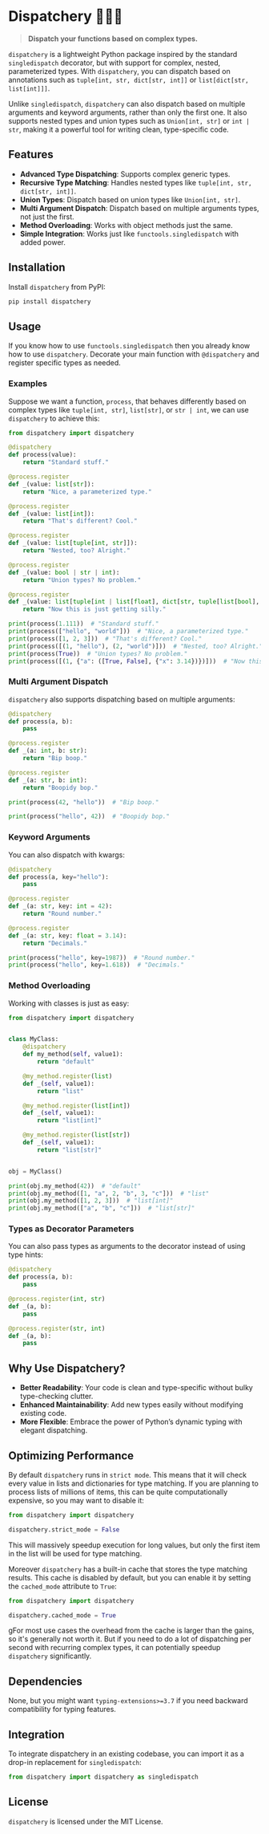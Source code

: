 # Dispatchery 🧙‍♂️✨  
> **Dispatch your functions based on complex types.**

`dispatchery` is a lightweight Python package inspired by the standard `singledispatch` decorator, but with support for complex, nested, parameterized types. With `dispatchery`, you can dispatch based on annotations such as `tuple[int, str, dict[str, int]]` or `list[dict[str, list[int]]]`.

Unlike `singledispatch`, `dispatchery` can also dispatch based on multiple arguments and keyword arguments, rather than only the first one. It also supports nested types and union types such as `Union[int, str]` or `int | str`, making it a powerful tool for writing clean, type-specific code.

## Features

- **Advanced Type Dispatching**: Supports complex generic types.
- **Recursive Type Matching**: Handles nested types like `tuple[int, str, dict[str, int]]`.
- **Union Types**: Dispatch based on union types like `Union[int, str]`.
- **Multi Argument Dispatch**: Dispatch based on multiple arguments types, not just the first.
- **Method Overloading**: Works with object methods just the same.
- **Simple Integration**: Works just like `functools.singledispatch` with added power.

## Installation

Install `dispatchery` from PyPI:

```bash
pip install dispatchery
```

## Usage

If you know how to use `functools.singledispatch` then you already know how to use `dispatchery`. Decorate your main function with `@dispatchery` and register specific types as needed.

### Examples

Suppose we want a function, `process`, that behaves differently based on complex types like `tuple[int, str]`, `list[str]`, or `str | int`, we can use `dispatchery` to achieve this:

```python
from dispatchery import dispatchery

@dispatchery
def process(value):
    return "Standard stuff."

@process.register
def _(value: list[str]):
    return "Nice, a parameterized type."

@process.register
def _(value: list[int]):
    return "That's different? Cool."

@process.register
def _(value: list[tuple[int, str]]):
    return "Nested, too? Alright."

@process.register
def _(value: bool | str | int):
    return "Union types? No problem."

@process.register
def _(value: list[tuple[int | list[float], dict[str, tuple[list[bool], dict[str, float | str]]]]]):
    return "Now this is just getting silly."

print(process(1.111))  # "Standard stuff."
print(process(["hello", "world"]))  # "Nice, a parameterized type."
print(process([1, 2, 3]))  # "That's different? Cool."
print(process([(1, "hello"), (2, "world")]))  # "Nested, too? Alright."
print(process(True))  # "Union types? No problem."
print(process([(1, {"a": ([True, False], {"x": 3.14})})]))  # "Now this is just getting silly."
```

### Multi Argument Dispatch

`dispatchery` also supports dispatching based on multiple arguments:

```python
@dispatchery
def process(a, b):
    pass

@process.register
def _(a: int, b: str):
    return "Bip boop."

@process.register
def _(a: str, b: int):
    return "Boopidy bop."

print(process(42, "hello"))  # "Bip boop."

print(process("hello", 42))  # "Boopidy bop."
```

### Keyword Arguments

You can also dispatch with kwargs:

```python
@dispatchery
def process(a, key="hello"):
    pass

@process.register
def _(a: str, key: int = 42):
    return "Round number."

@process.register
def _(a: str, key: float = 3.14):
    return "Decimals."

print(process("hello", key=1987))  # "Round number."
print(process("hello", key=1.618))  # "Decimals."
```

### Method Overloading

Working with classes is just as easy:

```python
from dispatchery import dispatchery


class MyClass:
    @dispatchery
    def my_method(self, value1):
        return "default"

    @my_method.register(list)
    def _(self, value1):
        return "list"

    @my_method.register(list[int])
    def _(self, value1):
        return "list[int]"

    @my_method.register(list[str])
    def _(self, value1):
        return "list[str]"


obj = MyClass()

print(obj.my_method(42))  # "default"
print(obj.my_method([1, "a", 2, "b", 3, "c"]))  # "list"
print(obj.my_method([1, 2, 3]))  # "list[int]"
print(obj.my_method(["a", "b", "c"]))  # "list[str]"
```

### Types as Decorator Parameters

You can also pass types as arguments to the decorator instead of using type hints:

```python
@dispatchery
def process(a, b):
    pass

@process.register(int, str)
def _(a, b):
    pass

@process.register(str, int)
def _(a, b):
    pass
```

## Why Use Dispatchery?

- **Better Readability**: Your code is clean and type-specific without bulky type-checking clutter.
- **Enhanced Maintainability**: Add new types easily without modifying existing code.
- **More Flexible**: Embrace the power of Python’s dynamic typing with elegant dispatching.

## Optimizing Performance

By default `dispatchery` runs in `strict mode`. This means that it will check every value in lists and dictionaries for type matching. If you are planning to process lists of millions of items, this can be quite computationally expensive, so you may want to disable it:

```python
from dispatchery import dispatchery

dispatchery.strict_mode = False
```

This will massively speedup execution for long values, but only the first item in the list will be used for type matching.

Moreover `dispatchery` has a built-in cache that stores the type matching results. This cache is disabled by default, but you can enable it by setting the `cached_mode` attribute to `True`:

```python
from dispatchery import dispatchery

dispatchery.cached_mode = True
```

gFor most use cases the overhead from the cache is larger than the gains, so it's generally not worth it. But if you need to do a lot of dispatching per second with recurring complex types, it can potentially speedup `dispatchery` significantly.

## Dependencies

None, but you might want `typing-extensions>=3.7` if you need backward compatibility for typing features.

## Integration

To integrate dispatchery in an existing codebase, you can import it as a drop-in replacement for `singledispatch`:

```python
from dispatchery import dispatchery as singledispatch
```

## License

`dispatchery` is licensed under the MIT License.
